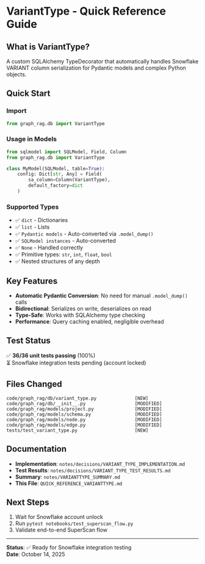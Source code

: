 # VariantType - Quick Reference Guide

## What is VariantType?
A custom SQLAlchemy TypeDecorator that automatically handles Snowflake VARIANT column serialization for Pydantic models and complex Python objects.

## Quick Start

### Import
```python
from graph_rag.db import VariantType
```

### Usage in Models
```python
from sqlmodel import SQLModel, Field, Column
from graph_rag.db import VariantType

class MyModel(SQLModel, table=True):
    config: Dict[str, Any] = Field(
        sa_column=Column(VariantType),
        default_factory=dict
    )
```

### Supported Types
- ✅ `dict` - Dictionaries
- ✅ `list` - Lists
- ✅ `Pydantic models` - Auto-converted via `.model_dump()`
- ✅ `SQLModel instances` - Auto-converted
- ✅ `None` - Handled correctly
- ✅ Primitive types: `str`, `int`, `float`, `bool`
- ✅ Nested structures of any depth

## Key Features
- **Automatic Pydantic Conversion**: No need for manual `.model_dump()` calls
- **Bidirectional**: Serializes on write, deserializes on read
- **Type-Safe**: Works with SQLAlchemy type checking
- **Performance**: Query caching enabled, negligible overhead

## Test Status
✅ **36/36 unit tests passing** (100%)  
⏳ Snowflake integration tests pending (account locked)

## Files Changed
```
code/graph_rag/db/variant_type.py              [NEW]
code/graph_rag/db/__init__.py                  [MODIFIED]
code/graph_rag/models/project.py               [MODIFIED]
code/graph_rag/models/schema.py                [MODIFIED]
code/graph_rag/models/node.py                  [MODIFIED]
code/graph_rag/models/edge.py                  [MODIFIED]
tests/test_variant_type.py                     [NEW]
```

## Documentation
- **Implementation**: `notes/decisions/VARIANT_TYPE_IMPLEMENTATION.md`
- **Test Results**: `notes/decisions/VARIANT_TYPE_TEST_RESULTS.md`
- **Summary**: `notes/VARIANTTYPE_SUMMARY.md`
- **This File**: `QUICK_REFERENCE_VARIANTTYPE.md`

## Next Steps
1. Wait for Snowflake account unlock
2. Run `pytest notebooks/test_superscan_flow.py`
3. Validate end-to-end SuperScan flow

---
**Status**: ✅ Ready for Snowflake integration testing  
**Date**: October 14, 2025
